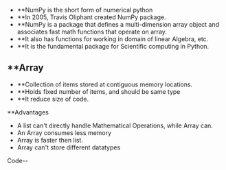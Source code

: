 - **NumPy is the short form of numerical python
- **In 2005, Travis Oliphant created NumPy package.
- **NumPy is a package that defines a multi-dimension array object and associates fast math functions that operate on array.
- **It also has functions for working in domain of linear Algebra, etc.
- **It is the fundamental package for Scientific computing in Python.

## **Array

- **Collection of items stored at contiguous memory locations.
- **Holds fixed number of items, and should be same type
- **It reduce size of code.

**Advantages
- A list can't directly handle Mathematical Operations, while Array can.
- An Array consumes less memory
- Array is faster then list.
- Array can't store different datatypes


Code--